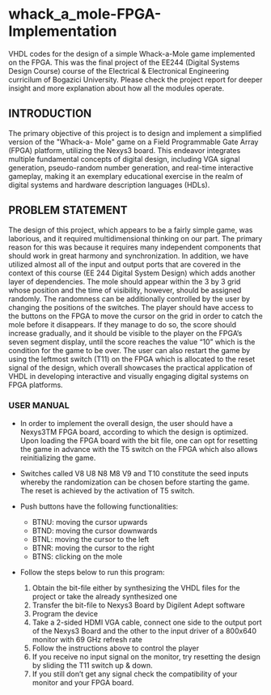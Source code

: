 # whack_a_mole-FPGA-Implementation 
VHDL codes for the design of a simple Whack-a-Mole game implemented on the FPGA. 
This was the final project of the EE244 (Digital Systems Design Course) course of the Electrical & Electronical Engineering curricilum of Bogazici University.
Please check the project report for deeper insight and more explanation about how all the modules operate. 


## INTRODUCTION
The primary objective of this project is to design and implement a simplified version of the "Whack-a- Mole" game on a Field Programmable Gate Array (FPGA) platform, utilizing the Nexys3 board. This endeavor integrates multiple fundamental concepts of digital design, including VGA signal generation, pseudo-random number generation, and real-time interactive gameplay, making it an exemplary educational exercise in the realm of digital systems and hardware description languages (HDLs).

 
## PROBLEM STATEMENT
The design of this project, which appears to be a fairly simple game, was laborious, and it required multidimensional thinking on our part. The primary reason for this was because it requires many independent components that should work in great harmony and synchronization. In addition, we have utilized almost all of the input and output ports that are covered in the context of this course (EE 244 Digital System Design) which adds another layer of dependencies. The mole should appear within the 3 by 3 grid whose position and the time of visibility, however, should be assigned randomly. The randomness can be additionally controlled by the user by changing the positions of the switches. The player should have access to the buttons on the FPGA to move the cursor on the grid in order to catch the mole before it disappears. If they manage to do so, the score should increase gradually, and it should be visible to the player on the FPGA’s seven segment display, until the score reaches the value “10” which is the condition for the game to be over. The user can also restart the game by using the leftmost switch (T11) on the FPGA which is allocated to the reset signal of the design, which overall showcases the practical application of VHDL in developing interactive and visually engaging digital systems on FPGA platforms.

### USER MANUAL

- In order to implement the overall design, the user should have a Nexys3TM FPGA board, according to which the design is optimized. Upon loading the FPGA board with the bit file, one can opt for resetting the game in advance with the T5 switch on the FPGA which also allows reinitializing the game.
- Switches called V8 U8 N8 M8 V9 and T10 constitute the seed inputs whereby the randomization can be chosen before starting the game. The reset is achieved by the activation of T5 switch.
- Push buttons have the following functionalities:
  - BTNU: moving the cursor upwards
  - BTND: moving the cursor downwards
  - BTNL: moving the cursor to the left
  - BTNR: moving the cursor to the right
  - BTNS: clicking on the mole

- Follow the steps below to run this program:
  1. Obtain the bit-file either by synthesizing the VHDL files for the project or take the already synthesized one
  2. Transfer the bit-file to Nexys3 Board by Digilent Adept software
  3. Program the device
  4. Take a 2-sided HDMI VGA cable, connect one side to the output port of the Nexys3
  Board and the other to the input driver of a 800x640 monitor with 69 GHz refresh rate
  5. Follow the instructions above to control the player
  6. If you receive no input signal on the monitor, try resetting the design by sliding the T11
  switch up & down.
  7. If you still don’t get any signal check the compatibility of your monitor and your FPGA board.
